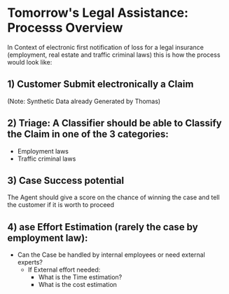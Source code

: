# Tomorrow's Legal Assistance: Processs Overview
In Context of electronic first notification of loss for a legal insurance  (employment, real estate and traffic criminal laws) this is how the process would look like:

## 1) Customer Submit electronically a Claim 
(Note: Synthetic Data already Generated by Thomas)
## 2) Triage: A Classifier should be able to Classify the Claim in one of the 3 categories:
- Employment laws
- Traffic criminal laws
## 3) Case Success potential
The Agent should give a score on the chance of winning the case and tell the customer if it is worth to proceed
## 4) ase  Effort Estimation (rarely the case by employment law):
- Can the Case be handled by internal employees or need external experts?
  - If External effort needed: 	
    - What is the Time estimation?
    - What is the cost estimation
